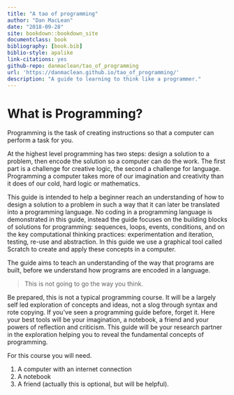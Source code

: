 ```yaml
--- 
title: "A tao of programming"
author: "Dan MacLean"
date: "2018-09-28"
site: bookdown::bookdown_site
documentclass: book
bibliography: [book.bib]
biblio-style: apalike
link-citations: yes
github-repo: danmaclean/tao_of_programming
url: 'https://danmaclean.github.io/tao_of_programming/'
description: "A guide to learning to think like a programmer."
---
```


# What is Programming?

Programming is the task of creating instructions so that a computer can perform a task for you.  

At the highest level programming has two steps: design a solution to a problem, then encode the solution so a computer can do the work. The first part is a challenge for creative logic, the second a challenge for language. Programming a computer takes more of our imagination and creativity than it does of our cold, hard logic or mathematics. 

This guide is intended to help a beginner reach an understanding of how to design a solution to a problem in such a way that it can later be translated into a programming language. No coding in a programming language is demonstrated in this guide, instead the guide focuses on the building blocks of solutions for programming: sequences, loops, events, conditions, and on the key computational thinking practices: experimentation and iteration, testing, re-use and abstraction. In this guide we use a graphical tool called Scratch to create and apply these concepts in a computer.

The guide aims to teach an understanding of the way that programs are built, before we understand how programs are encoded in a language.

> This is not going to go the way you think.

Be prepared, this is not a typical programming course. It will be a largely self led exploration of concepts and ideas, not a slog through syntax and rote copying. If you've seen a programming guide before, forget it. Here your best tools will be your imagination, a notebook, a friend and your powers of reflection and criticism. This guide will be your research partner in the exploration helping you to reveal the fundamental concepts of programming.

For this course you will need. 

1. A computer with an internet connection
2. A notebook
3. A friend (actually this is optional, but will be helpful).
